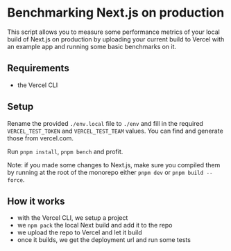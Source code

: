 # Benchmarking Next.js on production

This script allows you to measure some performance metrics of your local build of Next.js on production by uploading your current build to Vercel with an example app and running some basic benchmarks on it.

## Requirements

- the Vercel CLI

## Setup

Rename the provided `./env.local` file to `./env` and fill in the required `VERCEL_TEST_TOKEN` and `VERCEL_TEST_TEAM` values. You can find and generate those from vercel.com.

Run `pnpm install`, `pnpm bench` and profit.

Note: if you made some changes to Next.js, make sure you compiled them by running at the root of the monorepo either `pnpm dev` or `pnpm build --force`.

## How it works

- with the Vercel CLI, we setup a project
- we `npm pack` the local Next build and add it to the repo
- we upload the repo to Vercel and let it build
- once it builds, we get the deployment url and run some tests
